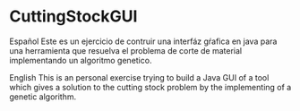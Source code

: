 # CuttingStockGUI

Español
Este es un ejercicio de contruir una interfáz gŕafica en java para una herramienta que resuelva el problema de corte de material implementando un algoritmo genetico.

English
This is an personal exercise trying to build a Java GUI of a tool which gives a solution to the cutting stock problem by the implementing of a genetic algorithm.
